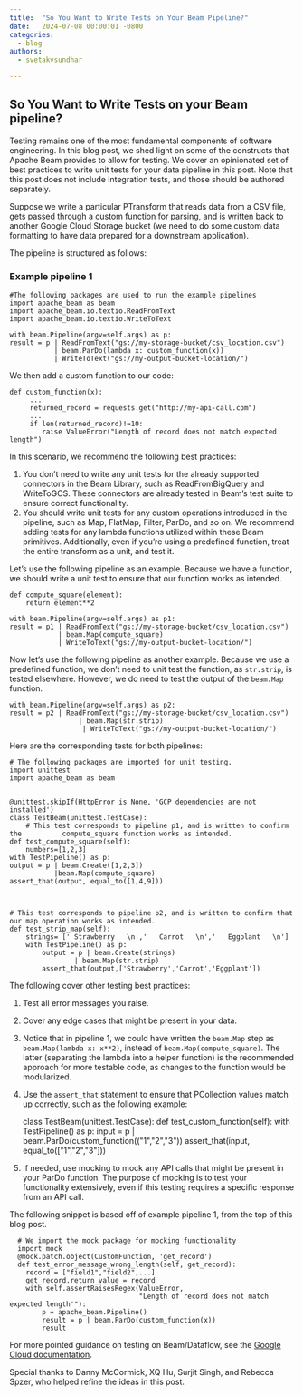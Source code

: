 ```yaml
---
title:  "So You Want to Write Tests on Your Beam Pipeline?"
date:   2024-07-08 00:00:01 -0800
categories:
  - blog
authors:
  - svetakvsundhar

---
```

<!--
Licensed under the Apache License, Version 2.0 (the "License");
you may not use this file except in compliance with the License.
You may obtain a copy of the License at

http://www.apache.org/licenses/LICENSE-2.0

Unless required by applicable law or agreed to in writing, software
distributed under the License is distributed on an "AS IS" BASIS,
WITHOUT WARRANTIES OR CONDITIONS OF ANY KIND, either express or implied.
See the License for the specific language governing permissions and
limitations under the License.
-->
## So You Want to Write Tests on your Beam pipeline?
Testing remains one of the most fundamental components of software engineering. In this blog post, we shed light on some of the constructs that Apache Beam provides to allow for testing. We cover an opinionated set of best practices to write unit tests for your data pipeline in this post. Note that this post does not include integration tests, and those should be authored separately. 

Suppose we write a particular PTransform that reads data from a CSV file, gets passed through a custom function for parsing, and is written back to another Google Cloud Storage bucket (we need to do some custom data formatting to have data prepared for a downstream application).


The pipeline is structured as follows: 

### Example pipeline 1

    #The following packages are used to run the example pipelines
    import apache_beam as beam 
    import apache_beam.io.textio.ReadFromText
    import apache_beam.io.textio.WriteToText
    
    with beam.Pipeline(argv=self.args) as p:
    result = p | ReadFromText("gs://my-storage-bucket/csv_location.csv")
               | beam.ParDo(lambda x: custom_function(x))
               | WriteToText("gs://my-output-bucket-location/")

We then add a custom function to our code:

    def custom_function(x):
         ...
         returned_record = requests.get("http://my-api-call.com")
         ...
         if len(returned_record)!=10:
            raise ValueError("Length of record does not match expected length")

In this scenario, we recommend the following best practices:

1. You don’t need to write any unit tests for the already supported connectors in the Beam Library, such as ReadFromBigQuery and WriteToGCS. These connectors are already tested in Beam’s test suite to ensure correct functionality.
2. You should write unit tests for any custom operations introduced in the pipeline, such as Map, FlatMap, Filter, ParDo, and so on. We recommend adding tests for any lambda functions utilized within these Beam primitives. Additionally, even if you’re using a predefined function, treat the entire transform as a unit, and test it.

Let’s use the following pipeline as an example. Because we have a function, we should write a unit test to ensure that our function works as intended.

    def compute_square(element):
        return element**2

    with beam.Pipeline(argv=self.args) as p1:
    result = p1 | ReadFromText("gs://my-storage-bucket/csv_location.csv")
                | beam.Map(compute_square)
                | WriteToText("gs://my-output-bucket-location/")

	
Now let’s use the following pipeline as another example. Because we use a predefined function, we don’t need to unit test the function, as `str.strip`, is tested elsewhere. However, we do need to test the output of the `beam.Map` function.

    with beam.Pipeline(argv=self.args) as p2:
    result = p2 | ReadFromText("gs://my-storage-bucket/csv_location.csv")
                     | beam.Map(str.strip)
                      | WriteToText("gs://my-output-bucket-location/")


Here are the corresponding tests for both pipelines: 

    # The following packages are imported for unit testing. 
    import unittest
    import apache_beam as beam 
    
    
    @unittest.skipIf(HttpError is None, 'GCP dependencies are not installed') 
    class TestBeam(unittest.TestCase): 
        # This test corresponds to pipeline p1, and is written to confirm the          compute_square function works as intended.
    def test_compute_square(self): 
        numbers=[1,2,3]
    with TestPipeline() as p: 
    output = p | beam.Create([1,2,3])
               |beam.Map(compute_square)
    assert_that(output, equal_to([1,4,9]))



    # This test corresponds to pipeline p2, and is written to confirm that our map operation works as intended.
 	def test_strip_map(self):
		strings= [' Strawberry   \n','   Carrot   \n','   Eggplant   \n']
		with TestPipeline() as p:
			output = p | beam.Create(strings)
 				    | beam.Map(str.strip)
			assert_that(output,['Strawberry','Carrot','Eggplant'])



The following cover other testing best practices:

1. Test all error messages you raise.
2. Cover any edge cases that might be present in your data.
3. Notice that in pipeline 1, we could have written the `beam.Map` step as  `beam.Map(lambda x: x**2)`, instead of `beam.Map(compute_square)`. The latter (separating the lambda into a helper function) is the recommended approach for more testable code, as changes to the function would be modularized.
4. Use the `assert_that` statement to ensure that PCollection values match up correctly, such as the following example:


      class TestBeam(unittest.TestCase): 
          def test_custom_function(self): 
              with TestPipeline() as p: 
              input = p | beam.ParDo(custom_function(("1","2","3"))
              assert_that(input, equal_to(["1","2","3"]))


5. If needed, use mocking to mock any API calls that might be present in your ParDo function. The purpose of mocking is to test your functionality extensively, even if this testing requires a specific response from an API call.

The following snippet is based off of example pipeline 1, from the top of this blog post.

      # We import the mock package for mocking functionality
      import mock
      @mock.patch.object(CustomFunction, 'get_record')
      def test_error_message_wrong_length(self, get_record):
        record = ["field1","field2",...]
        get_record.return_value = record
        with self.assertRaisesRegex(ValueError,
                                    "Length of record does not match expected length'"):
            p = apache_beam.Pipeline()
            result = p | beam.ParDo(custom_function(x))
            result






For more pointed guidance on testing on Beam/Dataflow, see the [Google Cloud documentation](https://cloud.google.com/dataflow/docs/guides/develop-and-test-pipelines).

Special thanks to Danny McCormick, XQ Hu, Surjit Singh, and Rebecca Spzer, who helped refine the ideas in this post.

